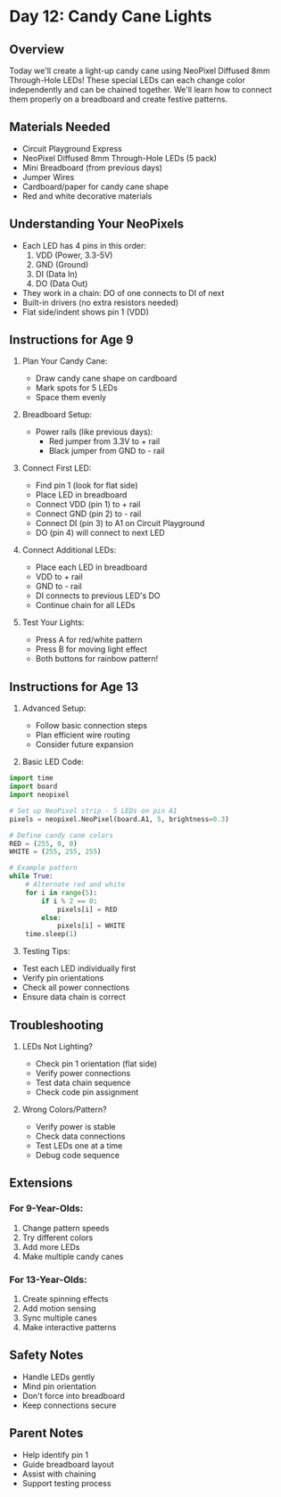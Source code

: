 # Day 12: Candy Cane Lights

## Overview
Today we'll create a light-up candy cane using NeoPixel Diffused 8mm Through-Hole LEDs! These special LEDs can each change color independently and can be chained together. We'll learn how to connect them properly on a breadboard and create festive patterns.

## Materials Needed
- Circuit Playground Express
- NeoPixel Diffused 8mm Through-Hole LEDs (5 pack)
- Mini Breadboard (from previous days)
- Jumper Wires
- Cardboard/paper for candy cane shape
- Red and white decorative materials

## Understanding Your NeoPixels
- Each LED has 4 pins in this order:
  1. VDD (Power, 3.3-5V)
  2. GND (Ground)
  3. DI (Data In)
  4. DO (Data Out)
- They work in a chain: DO of one connects to DI of next
- Built-in drivers (no extra resistors needed)
- Flat side/indent shows pin 1 (VDD)

## Instructions for Age 9

1. Plan Your Candy Cane:
   - Draw candy cane shape on cardboard
   - Mark spots for 5 LEDs
   - Space them evenly

2. Breadboard Setup:
   - Power rails (like previous days):
     - Red jumper from 3.3V to + rail
     - Black jumper from GND to - rail

3. Connect First LED:
   - Find pin 1 (look for flat side)
   - Place LED in breadboard
   - Connect VDD (pin 1) to + rail
   - Connect GND (pin 2) to - rail
   - Connect DI (pin 3) to A1 on Circuit Playground
   - DO (pin 4) will connect to next LED

4. Connect Additional LEDs:
   - Place each LED in breadboard
   - VDD to + rail
   - GND to - rail
   - DI connects to previous LED's DO
   - Continue chain for all LEDs

5. Test Your Lights:
   - Press A for red/white pattern
   - Press B for moving light effect
   - Both buttons for rainbow pattern!

## Instructions for Age 13

1. Advanced Setup:
   - Follow basic connection steps
   - Plan efficient wire routing
   - Consider future expansion

2. Basic LED Code:
```python
import time
import board
import neopixel

# Set up NeoPixel strip - 5 LEDs on pin A1
pixels = neopixel.NeoPixel(board.A1, 5, brightness=0.3)

# Define candy cane colors
RED = (255, 0, 0)
WHITE = (255, 255, 255)

# Example pattern
while True:
    # Alternate red and white
    for i in range(5):
        if i % 2 == 0:
            pixels[i] = RED
        else:
            pixels[i] = WHITE
    time.sleep(1)
```

3. Testing Tips:
- Test each LED individually first
- Verify pin orientations
- Check all power connections
- Ensure data chain is correct

## Troubleshooting

1. LEDs Not Lighting?
   - Check pin 1 orientation (flat side)
   - Verify power connections
   - Test data chain sequence
   - Check code pin assignment

2. Wrong Colors/Pattern?
   - Verify power is stable
   - Check data connections
   - Test LEDs one at a time
   - Debug code sequence

## Extensions

### For 9-Year-Olds:
1. Change pattern speeds
2. Try different colors
3. Add more LEDs
4. Make multiple candy canes

### For 13-Year-Olds:
1. Create spinning effects
2. Add motion sensing
3. Sync multiple canes
4. Make interactive patterns

## Safety Notes
- Handle LEDs gently
- Mind pin orientation
- Don't force into breadboard
- Keep connections secure

## Parent Notes
- Help identify pin 1
- Guide breadboard layout
- Assist with chaining
- Support testing process
